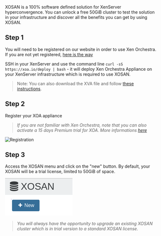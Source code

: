 XOSAN is a 100% software defined solution for XenServer hyperconvergence. You can unlock a free 50GiB cluster to test the solution in your infrastructure and discover all the benefits you can get by using XOSAN. 

## Step 1 

You will need to be registered on our website in order to use Xen Orchestra. If you are not yet registered, [here is the way](https://xen-orchestra.com/#!/signup)

SSH in your XenServer and use the command line `curl -sS https://xoa.io/deploy | bash` - it will deploy Xen Orchestra Appliance on your XenServer infrastructure which is required to use XOSAN.

> Note: You can also download the XVA file and follow [these instructions](https://xen-orchestra.com/docs/xoa.html#the-alternative).

## Step 2

Register your XOA appliance
> *If you are not familiar with Xen Orchestra, note that you can also activate a 15 days Premium trial for XOA. More informations [here](https://xen-orchestra.com/#!/trial)*

![Registration](https://xen-orchestra.com/docs/assets/xo5register.png)

## Step 3

Access the XOSAN menu and click on the "new" button. By default, your XOSAN will be a trial license, limited to 50GiB of space. 

![activate-trial-xosan](./assets/xosan_trial.png)

> *You will always have the opportunity to upgrade an existing XOSAN cluster which is in trial version to a standard XOSAN license.* 
